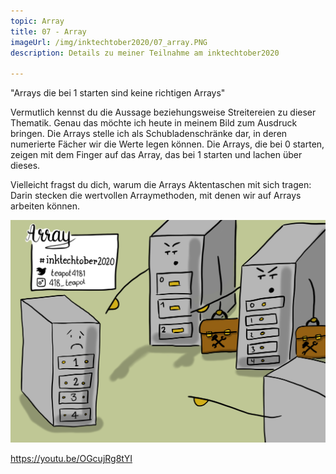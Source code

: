 ```yaml
---
topic: Array
title: 07 - Array
imageUrl: /img/inktechtober2020/07_array.PNG
description: Details zu meiner Teilnahme am inktechtober2020

---
```


"Arrays die bei 1 starten sind keine richtigen Arrays"

Vermutlich kennst du die Aussage beziehungsweise Streitereien zu dieser Thematik. Genau das möchte ich heute in meinem Bild zum Ausdruck bringen. Die Arrays stelle ich als Schubladenschränke dar, in deren numerierte Fächer wir die Werte legen können. Die Arrays, die bei 0 starten, zeigen mit dem Finger auf das Array, das bei 1 starten und lachen über dieses.

Vielleicht fragst du dich, warum die Arrays Aktentaschen mit sich tragen: Darin stecken die wertvollen Arraymethoden, mit denen wir auf Arrays arbeiten können.

![07 Array](/img/inktechtober2020/07_array.PNG)

https://youtu.be/OGcujRg8tYI
